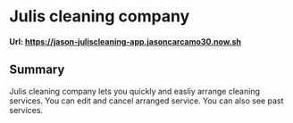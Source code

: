# Julis cleaning company

#### Url: https://jason-juliscleaning-app.jasoncarcamo30.now.sh

## Summary
Julis cleaning company lets you quickly and easliy arrange cleaning services. You can edit and cancel arranged service. You can also see past services.
